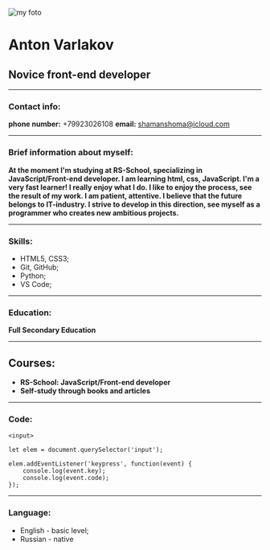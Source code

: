 ![my foto](/rsschool-cv/image/my_foto.jpg "My foto")

# Anton Varlakov
## Novice front-end developer
---
### Contact info:
**phone number:** +79923026108
**email:** shamanshoma@icloud.com

---

### Brief information about myself:
**At the moment I'm studying at RS-School, specializing in JavaScript/Front-end developer. I am learning html, css, JavaScript. I'm a very fast learner!
I really enjoy what I do. I like to enjoy the process, see the result of my work. I am patient, attentive.
I believe that the future belongs to IT-industry.
I strive to develop in this direction, see myself as a programmer who creates new ambitious projects.**

---

### Skills:
- HTML5, CSS3;
- Git, GitHub;
- Python;
- VS Code;

---

### Education:
**Full Secondary Education**

---

## Courses:
- **RS-School: JavaScript/Front-end developer**
- **Self-study through books and articles**

---

### Code:
```
<input>

let elem = document.querySelector('input');

elem.addEventListener('keypress', function(event) {
	console.log(event.key);
    console.log(event.code);
});
```

---

### Language:
- English \- basic level;
- Russian \- native